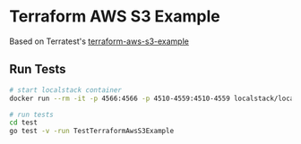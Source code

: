 # Terraform AWS S3 Example

Based on Terratest's [terraform-aws-s3-example](https://github.com/gruntwork-io/terratest/tree/master/examples/terraform-aws-s3-example)

## Run Tests

```bash
# start localstack container
docker run --rm -it -p 4566:4566 -p 4510-4559:4510-4559 localstack/localstack:0.14.3

# run tests
cd test
go test -v -run TestTerraformAwsS3Example
```
